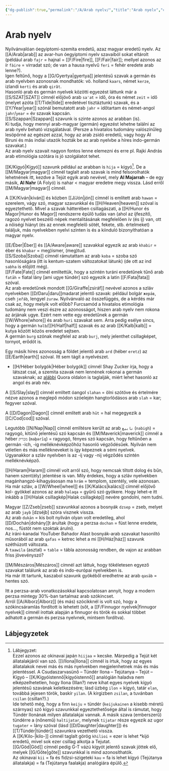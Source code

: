 ```yaml
---
{"dg-publish":true,"permalink":"/A/Arab nyelv/","title":"Arab nyelv","created":"2023-11-18T09:37","updated":"2025-06-07T19:41"}
---
```



# Arab nyelv

Nyilvánvalóan óegyiptomi-szemita eredetű, azaz magyar eredetű nyelv. Az [[A/Arab\|arab]] az avar-hun óegyiptomi nyelv szavaiból sokat eltárolt (például arab `fajr` = hajnal = [[F/Fire\|fire]], [[F/Fair\|fair]]; mellyel azonos az ír `fàire` = virradat szó; de van a hausa nyelvű `feri` = fehér eredete arab lenne?).  
Igen feltűnő, hogy a [[G/Gyertya\|gyertya]] jelentésű szavak a germán és arab nyelvben azonosnak mondhatók: vö. holland `kaars`, német `kerze`, izlandi `kerti` és arab `qirât`.  
Hasonló arab és germán nyelvek közötti egyezést láttunk már a [[S/SZAT\|SZAT]] címnél előjövő arab `sa'at` = idő, óra és német `zeit` = idő (melyet azóta [[T/Tide\|tide]] eredetével tisztáztunk) szavak, és a [[Y/Year\|year]] szónál bemutatott arab `jahr` = időtartam és német-angol `jahr`/`year` = év szavak kapcsán.  
 [[S/Szappan\|Szappan]] szavunk is szinte azonos az arabban (is).  
Ki tudja, hogy mennyi arab-magyar (germán) egyezést lehetne találni az arab nyelv beható vizsgálatával. (Persze a hivatalos tudomány valószínűleg lesöpörné az egészet azzal, hogy az arab zsidó eredetű, vagy hogy Al Biruni és más indiai utazók hozták be az arab nyelvbe a híres indo-germán szavakat.)  
Az arab nyelv szavait nagyon fontos lenne elemezni és erre pl. Rajki András arab etimológia szótára is jó szolgálatot tehet.  

[[K/Kígyó\|Kígyó]] szavunk például az arabban is `hija` = kígyó[^1]. De a [[M/Magyar\|magyar]] címnél taglalt arab szavak is mind felsorolhatók lehetnének itt, kezdve a Tejút egyik arab nevével, mely **Al Majarrah** – de egy másik, **Al Nahr** (A Folyó) is nahar < magyar eredetre megy vissza. Lásd erről [[M/Magyar\|magyar]] címnél.  

A [[K/Kíván\|kíván]] és közben [[J/Jón\|jón]] címnél is említett arab `hawan` = szerelem, vágy szó, magyar szavunkkal és [[H/Heaven\|heaven]] szóval is egyeztethető. Mivel a szavak hátterében csillagászati, a [[H/Hunor és Magor\|Hunor és Magor]] rendszerre épülő tudás van (ahol az íjfeszítő, ragozó nyelvet beszélő népek mentalitásának megfelelően ív (és íj) van, ott a nőiségi hiányt (és az ennek megfelelő sötét, fekete, stb. értelmeket) találjuk, más nyelvekben nyelvi szinten is és a kiinduló bizonyíthatóan a magyar nyelv.  

[[E/Éber\|Éber]] és [[A/Aware\|aware]] szavakkal egyezik az arab `khabir` = éber és `khabar` = meg)ismer, (meg)tud.  
[[S/Szoba\|Szoba]] címnél rámutattam az arab `koba` = szoba szó hasonlóságára (itt is kentum-szatem változatokat látunk) (de ott az ind `sabha` is előjött még).  
[[F/Fate\|Fate]] címnél említettük, hogy a szintén turáni eredetűnek tűnő arab `fatāh` = fiatal lány \[ami ugye tündér\] szó egyezik a latin [[F/Fata\|fata]] szóval.  
Az arab eredetűnek mondott [[G/Giraffe\|zsiráf]] nevével azonos a szláv nyelvekben [[D/Daru\|daru]]madarat jelentő szavak: például bolgár `жера́в`, cseh `jeřáb`, lengyel `żuraw`. Nyilvánvaló az összefüggés, de a kérdés már csak az, hogy melyik volt előbb? Furcsamód a hivatalos etimológia tudomány nem veszi észre az azonosságot, hiszen arab nyelv nem rokona az árjának ugye. Ezért nem vette egy eredetűnek a germán [[W/Whore\|whore]] és arab `huri` szavakat sem. Arra pedig esélye sincs, hogy a germán `halb`/[[H/Half\|half]] szavak és az arab [[K/Kalb\|kalb]] = kutya között közös eredetet sejtsen.  
A germán `burg` szónak megfelel az arab `burj`, mely jelenthet csillagképet, tornyot, erődöt is.  

Egy másik híres azonosság a földet jelentő arab `ard` (héber `eretz`) az [[E/Earth\|earth]] szóval. Itt sem tágít a nyelvészet.  
- [[H/Héber bolygók\|Héber bolygók]] címnél Shay Zucker írja, hogy a látszat csal, a szemita szavak nem lennének rokonai a germán szavaknak; az [alábbi](https://qr.ae/TWtC8i) Quora oldalon is taglalják, miért lehet hasonló az angol és arab név.

A [[S/Slay\|slay]] címnél említett óangol `slahan` = ölni szótöve és értelmére nézve azonos a meglepő módon szóelején hangtorlódásos arab `slah` = kar; fegyver szóval.  

A [[D/Dagon\|Dagon]] címnél említett arab `hūt` = hal megegyezik a [[C/Cod\|cod]] szóval.  

Legutóbb [[N/Nap\|Nap]] címnél említésre került az arab `نابيغ` (`nabigh`) = ragyogó, kitűnő jelentésű szó kapcsán és [[M/Maverick\|maverick]] címnél a  héber `מבריק` (`maḇərīq`) = ragyogó, fényes szó kapcsán, hogy feltűnően a germán -ich, -ig melléknévképzőhöz hasonló végződésűek. Nyilván nem véletlen és más mellékneveket is így képeznek a sémi nyelvek.   
Ugyanakkor a szláv nyelvben is az -ij vagy -nij végződés szintén melléknévképző.  

[[H/Haram\|Haram]] címnél volt arról szó, hogy nemcsak tiltott dolog és bűn, hanem szent(ély) jelentése is van. Mily érdekes, hogy a szláv nyelvekben magánhangzó-kihagyásosan ma `hrám` = templom, szentély, vele azonosan.  
Ha már szláv, a [[W/Wheel\|wheel]] és [[K/Kalács\|kalács]] címnél előjövő kol- gyökkel azonos az arab `halaqa` = gyűrű szó gyökere. Hogy lehet-e itt inkább a [[H/Halak csillagkép\|Halak csillagkép]] nevére gondolni, nem tudni.  

Magyar [[Z/Zseb\|zseb]] szavunkkal azonos a bosnyák `dzsep` = zseb, melyet az arab `jayb` \[dzséjb\] szóra visznek vissza.  
Az arab `dukān` = kis bolt nyilván olyan volt eredetileg, ahol [[D/Dochán\|dohány]]t árultak (hogy a perzsa `dochan` = füst lenne eredete, nos..., füstöt nem szoktak árulni).  
Az iráni-kanadai YouTuber Bahador Alast bosnyák-arab szavakat hasonlító műsorából az arab `qafas` = ketrec lehet a mi [[H/Ház\|ház]] szavunk széthúzott változata.  
A `taawila` (asztal) = `table` = tábla azonosság rendben, de vajon az arabban friss jövevényszó?  

[[M/Mészáros\|Mészáros]] címnél azt láttuk, hogy tökéletesen egyező szavakat találunk az arab és indo-európai nyelvekben is.  
Ha már itt tartunk, kaszabol szavunk gyökéből eredhetne az arab `qasāb` = hentes szó.  

Itt a perzsa-arab vonatkozásokkal kapcsolatosan annyit, hogy a modern perzsa mintegy 30%-ban tartalmaz arab szókincset.  
Arról [[A/Alborz\|Alborz]] (és más) szócikknél is volt szó, hogy a szókincsáramlás fordított is lehetett (sőt, a [[F/Finnugor nyelvek\|finnugor nyelvek]] címnél írottak alapján a finnugor és török és sokkal többet adhatott a germán és perzsa nyelvnek, mintsem fordítva).  

## Lábjegyzetek

[^1]: Lábjegyzet:  
Ezzel azonos az okinavai japán `hiijaa` = kecske. Márpedig a Tejút két állatalakjáról van szó. [[I/Ilona\|Ilona]] címnél is írtuk, hogy az egyes állatalakok nevei más és más nyelvekben megjelenhetnek más és más jelentéssel. A Csudaszarvasünő – Tündér Ilona – Tejútanya – Tejút – Kígyó – [[K/Kígyóistennő\|kígyóistennő]] analógián haladva nem elképzelhetetlen, hogy Ilona (Illan?) neve kihat egyes nyelvek kígyó jelentésű szavának keletkezésére; lásd üzbég `ilon` = kígyó, tatár `elan`, továbbá jejesen török, baskír `yilan`. (A kirgizben `zsilan`, a tuvánban `csilan` (csillan?).)  
Ide tehető még, hogy a finn `keiju` = tündér (`keijukainen` a kisebb méretű szárnyas) szó kígyó szavunkkal egyeztethetősége által is rámutat, hogy Tündér Ilonának milyen állatalakjai vannak. A másik szava (emberszerű) tündérre a (nőnemű) `haltijatar`, melynek `tijatar` része egyezik az ugor `tugater` = lány szóval (lásd [[D/Daughter\|daughter]]) és [[T/Tündér\|tündér]] szavunkra vezethető vissza.  
A [[K/Kilo-\|kilo-]] címnél taglalt görög `khilioi` = ezer is lehet \*kijó eredetű, mivel sok ezer csillag alkotja a Tejutat.  
[[G/Göd\|Göd]] címnél pedig G-T vázú kígyót jelentő szavak jöttek elő, melyek [[G/Gőte\|gőte]] szavunkkal is mind azonosíthatók.  
Az okinavai `kii` = fa és fidzsi-szigeteki `kau` = fa is lehet kígyó (Tejútanya állatalakja) = fa (Tejútanya faalakja) analógiára épülő.  